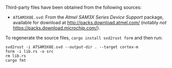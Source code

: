 Third-party files have been obtained from the following sources:

* `ATSAM3X8E.svd`: From the _Atmel SAM3X Series Device Support_ package, available for download at
  http://packs.download.atmel.com/ (notably _not_ https://packs.download.microchip.com/).

To regenerate the source files, `cargo install svd2rust form` and then run:

    svd2rust -i ATSAM3X8E.svd --output-dir . --target cortex-m
    form -i lib.rs -o src
    rm lib.rs
    cargo fmt
